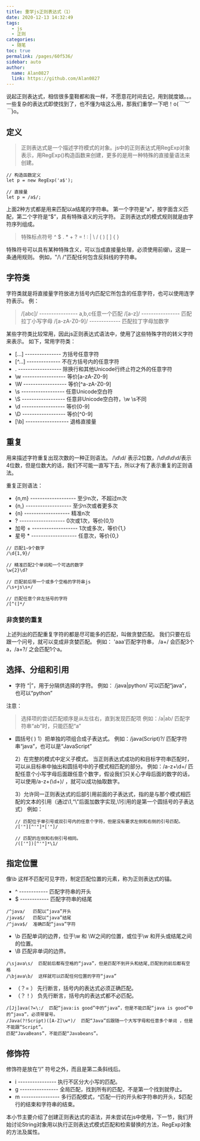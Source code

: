 ```yaml
---
title: 重学js正则表达式（1）
date: 2020-12-13 14:32:49
tags: 
  - js
  - 正则
categories:
  - 随笔
toc: true
permalink: /pages/60f536/
sidebar: auto
author: 
  name: Alan0827
  link: https://github.com/Alan0827
---
```


说起正则表达式，相信很多童鞋都和我一样，不愿意花时间去记，用到就度娘。。。一些复杂的表达式即使找到了，也不懂为啥这么用，那我们重学一下吧！o(*￣︶￣*)o。

<!-- more -->

## 定义
> 正则表达式是一个描述字符模式的对象。js中的正则表达式用RegExp对象表示，用RegExp()构造函数来创建，更多的是用一种特殊的直接量语法来创建。

```
// 构造函数定义
let p = new RegExp('a$');

// 直接量
let p = /a$/;
```

上面2种方式都是用来匹配以a结尾的字符串。
第一个字符是“a”，按字面含义匹配，第二个字符是“$”，具有特殊语义的元字符。
正则表达式的模式规则就是由字符序列组成。

> 特殊标点符号 ^ $ . * + ? = ! : | \ / ( ) [ ] { }

特殊符号可以具有某种特殊含义，可以当成直接量处理，必须使用前缀\，这是一条通用规则。
例如，"/\ \/"匹配任何包含反斜线的字符串。


## 字符类

字符类就是将直接量字符放进方括号内匹配它所包含的任意字符，也可以使用连字符表示。
例：
> /[abc]/ ----------------  a,b,c任意一个匹配
  /[a-z]/ ----------------  匹配拉丁小写字母
  /[a-zA-Z0-9]/ -------------  匹配拉丁字母加数字

某些字符类比较常用，因此js正则表达式语法中，使用了这些特殊字符的转义字符来表示。
如下，常用字符类：
* [...] --------------- 方括号任意字符
* [^...] -------------- 不在方括号内的任意字符
* .  ------------------ 除换行和其他Unicode行终止符之外的任意字符
* \w ------------------ 等价[a-zA-Z0-9]
* \W ------------------ 等价[^a-zA-Z0-9]
* \s ------------------ 任意Unicode空白符
* \S ------------------ 任意非Unicode空白符，\w \s不同
* \d ------------------ 等价[0-9]
* \D ------------------ 等价[^0-9]
* [\b] ------------------ 退格直接量

## 重复 
用来描述字符重复出现次数的一种正则语法。
/\d\d/ 表示2位数，/\d\d\d\d/表示4位数，但是位数大的话，我们不可能一直写下去，所以才有了表示重复的正则语法。

重复正则语法：

* {n,m} ------------------- 至少n次，不超过m次
* {n,} ------------------- 至少n次或者更多次
* {n} ------------------- 精准n次
* ?  ------------------- 0次或1次，等价{0,1}
* 加号 + ------------------- 1次或多次，等价{1,}
* 星号 * ------------------- 任意次，等价{0,}

```
// 匹配1~9个数字
/\d{1,9}/  

// 精准匹配2个单词和一个可选的数字
\w{2}\d?

// 匹配前后带一个或多个空格的字符串js
/\s+js\s+/

// 匹配任意个非左括号的字符
/[^(]*/
```

### 非贪婪的重复
上述列出的匹配重复字符的都是尽可能多的匹配，叫做贪婪匹配。
我们只要在后跟一个问号，就可以变成非贪婪匹配。
例如： 'aaa'匹配字符串，  /a+/ 会匹配3个a，/a+?/ 之会匹配1个a。


## 选择、分组和引用

* 字符 “|”，用于分隔供选择的字符。
例如： /java|python/ 可以匹配“java”，也可以“python”

注意：
> 选择项的尝试匹配顺序是从左往右，直到发现匹配项
例如：/a|ab/ 匹配字符串“ab”时，只能匹配“a”

* 圆括号( )
  1）把单独的项组合成子表达式。
  例如：/java(Script)?/ 匹配字符串“java”，也可以是“JavaScript”

  2）在完整的模式中定义子模式。
  当正则表达式成功的和目标字符串匹配时，可以从目标串中抽出和圆括号中的子模式相匹配的部分。
  例如：/a-z+\d+/ 匹配任意个小写字母后面跟任意个数字，假设我们只关心字母后面的数字的话，可以使用/a-z+(\d+)/ ，就可以成功抽取数字。

  3）允许同一正则表达式的后部引用前面的子表达式，指的是与那个模式相匹配的文本的引用（通过\1,“\”后面加数字实现,\1引用的是第一个圆括号的子表达式）
  例如：
  ```
  // 匹配位于单引号或双引号内的任意个字符，但是没有要求左侧和右侧的引号匹配。
  /['"][^'"]*['"]/

  // 匹配的左侧和右侧引号相同。
  /(['"])[^'"]*\1/
  ```
    

## 指定位置

像\b 这样不匹配可见字符，制定匹配位置的元素，称为正则表达式的锚。

* ^  ------------ 匹配字符串的开头
* $  ------------ 匹配字符串的结尾

```
/^java/   匹配以“java”开头
/java$/   匹配以“java”结尾
/^java$/  准确匹配“java”字符
```

* \b 匹配单词的边界，位于\w 和 \W之间的位置，或位于\w 和开头或结尾之间的位置。
* \B 匹配非单词的边界。
```
/\sjava\s/  匹配前后都有空格的“java”，但是匹配不到开头和结尾,匹配到的前后都有空格
/\bjava\b/  这样就可以匹配任何位置的字符“java”
```

* （？= ） 先行断言，括号内的表达式必须正确匹配。
* （？！） 负先行断言，括号内的表达式都不必匹配。
```
/[Jj]ava(?=\:/  匹配“java:is good”中的“java”，但是不能匹配“java is good”中的“java”，必须带冒号。
/Java(?!Script)([A-Z]\w*)/  匹配“Java”后跟随一个大写字母和任意多个单词 ，但是不能跟“Script”。  
匹配“JavaBeans”，不能匹配“Javabeans”。
```

## 修饰符
修饰符是放在“/” 符号之外，而且是第二条斜线后。
* i ---------------- 执行不区分大小写的匹配。
* g ---------------- 全局匹配，找到所有的匹配，不是第一个找到就停止。
* m ---------------- 多行匹配模式，^匹配一行的开头和字符串的开头，$匹配行的结束和字符串的结束。


本小节主要介绍了创建正则表达式的语法，并未尝试在js中使用，下一节，我们开始讨论String对象用以执行正则表达式模式匹配和检索替换的方法，RegExp对象的方法及属性。







